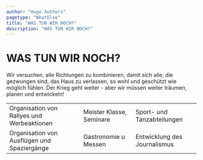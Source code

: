```yaml
---
author: "Hugo Authors"
pagetype: "WhatElse"
title: "WAS TUN WIR NOCH?"
description: "WAS TUN WIR NOCH?"
---
```


<h1 class="p-6 pl-40 text-3xl font-bold uppercase text-red-600">WAS TUN WIR NOCH?</h1>

<div class="inline-block p-6 pt-0 pl-40 w-1/2 text-base">
Wir versuchen, alle Richtungen zu kombinieren, damit sich alle, die gezwungen sind, 
das Haus zu verlassen, so wohl und geschützt wie möglich fühlen. 
Der Krieg geht weiter - aber wir müssen weiter träumen, planen und entwickeln!
</div>

  <table class="border mx-auto border-gray-300 collapse text-2xl m-2 text-red-600 w-full lg:w-5/6 self-center">
  <tr>
    <td class="p-12 w-1/3 bg-gray-200">
      Organisation von Rallyes und Werbeaktionen 
    </td>
    <td class="p-12 w-1/3 "> 
      Meister Klasse, Seminare
    </td>
    <td class="p-12 w-1/3 bg-gray-200"> 
      Sport- und Tanzabteilungen 
    </td>
  </tr>
  <tr>
    <td class="p-12"> 
      Organisation von Ausflügen und Spaziergänge 
    </td>
    <td class="p-12 bg-gray-200"> 
      Gastronomie u Messen
    </td>
    <td class="p-12"> 
      Entwicklung des Journalismus 
    </td>
  </tr>
  </table>
</div>
</ul>
